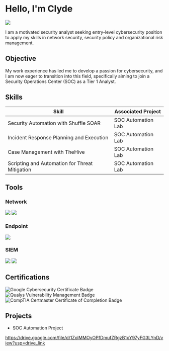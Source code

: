 # Hello, I'm Clyde
<a href="https://linkedin.com/in/clyde-hubbard"><img src="https://img.shields.io/badge/-LinkedIn-0072b1?&style=for-the-badge&logo=linkedin&logoColor=white" /></a>



I am a motivated security analyst seeking entry-level cybersecurity position to apply my skills in network security, security policy and organizational risk management.

## Objective

My work experience has led me to develop a passion for cybersecurity, and I am now eager to transition into this field, specifically aiming to join a Security Operations Center (SOC) as a Tier 1 Analyst.

## Skills

| Skill                                         | Associated Project         |
|-----------------------------------------------|----------------------------|
| Security Automation with Shuffle SOAR         | SOC Automation Lab|
| Incident Response Planning and Execution      | SOC Automation Lab|
| Case Management with TheHive                  | SOC Automation Lab|
| Scripting and Automation for Threat Mitigation | SOC Automation Lab|

## Tools

### Network
<div>
    <img src="https://img.shields.io/badge/-Wireshark-1679A7?&style=for-the-badge&logo=Wireshark&logoColor=white" />
    <img src="https://img.shields.io/badge/-Suricata-EF3B2D?&style=for-the-badge&logo=Suricata&logoColor=white" />

### Endpoint
<div>
    <img src="https://img.shields.io/badge/-Microsoft_Defender_for_Endpoint-00A4EF?&style=for-the-badge&logo=Microsoft&logoColor=white" />

### SIEM
<div>
    <img src="https://img.shields.io/badge/-Microsoft_Sentinel-0078D4?&style=for-the-badge&logo=Microsoft&logoColor=white" />
    <img src="https://img.shields.io/badge/-Splunk-000000?&style=for-the-badge&logo=Splunk&logoColor=white" />

## Certifications

<div>
<img src="https://img.shields.io/badge/Google_Cybersecurity_Certificate-Passed-4285F4?style=for-the-badge&logo=Google&logoColor=white" alt="Google Cybersecurity Certificate Badge" />
<img src="https://img.shields.io/badge/Qualys_Vulnerability_Management-Active-0094D4?style=for-the-badge&logo=Qualys&logoColor=white" alt="Qualys Vulnerability Management Badge" />
<img src="https://img.shields.io/badge/CompTIA_Certmaster_Certificate_of_Completion-Passed-FF0000?style=for-the-badge&logo=CompTIA&logoColor=white" alt="CompTIA Certmaster Certificate of Completion Badge" />

## Projects
- SOC Automation Project

https://drive.google.com/file/d/1ZolMMOyOPfDmufZRgzB1xY97yFG3LYnD/view?usp=drive_link

<!--
**clydehubbard1/clydehubbard1** is a ✨ _special_ ✨ repository because its `README.md` (this file) appears on your GitHub profile.

Here are some ideas to get you started:

- 🔭 I’m currently working on ...
- 🌱 I’m currently learning ...
- 👯 I’m looking to collaborate on ...
- 🤔 I’m looking for help with ...
- 💬 Ask me about ...
- 📫 How to reach me: ...
- 😄 Pronouns: ...
- ⚡ Fun fact: ...
-->
